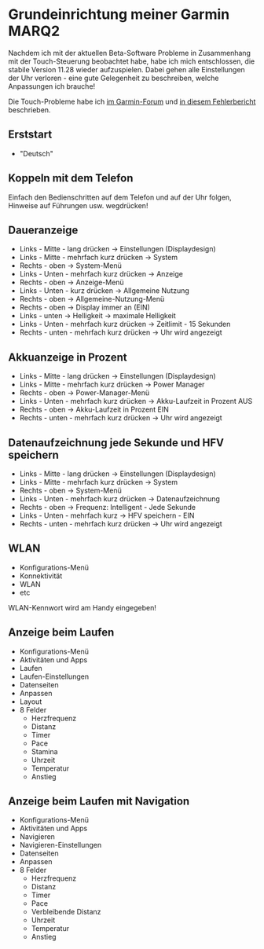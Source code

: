 Grundeinrichtung meiner Garmin MARQ2
====================================

Nachdem ich mit der aktuellen Beta-Software Probleme
in Zusammenhang mit der Touch-Steuerung beobachtet habe,
habe ich mich entschlossen, die stabile Version 11.28
wieder aufzuspielen. Dabei gehen alle Einstellungen
der Uhr verloren - eine gute Gelegenheit zu beschreiben,
welche Anpassungen ich brauche!

Die Touch-Probleme habe ich [im Garmin-Forum][GARMIN-FORUM]
und [in diesem Fehlerbericht][GARMIN-BUGREPORT] beschrieben.

Erststart
---------

- "Deutsch"

Koppeln mit dem Telefon
-----------------------

Einfach den Bedienschritten auf dem Telefon und auf der Uhr folgen,
Hinweise auf Führungen usw. wegdrücken!

Daueranzeige
------------

- Links - Mitte - lang drücken -> Einstellungen (Displaydesign)
- Links - Mitte - mehrfach kurz drücken -> System
- Rechts - oben -> System-Menü
- Links - Unten - mehrfach kurz drücken -> Anzeige
- Rechts - oben -> Anzeige-Menü
- Links - Unten - kurz drücken -> Allgemeine Nutzung
- Rechts - oben -> Allgemeine-Nutzung-Menü
- Rechts - oben -> Display immer an (EIN)
- Links - unten -> Helligkeit -> maximale Helligkeit
- Links - Unten - mehrfach kurz drücken -> Zeitlimit - 15 Sekunden
- Rechts - unten - mehrfach kurz drücken -> Uhr wird angezeigt

Akkuanzeige in Prozent
----------------------

- Links - Mitte - lang drücken -> Einstellungen (Displaydesign)
- Links - Mitte - mehrfach kurz drücken -> Power Manager
- Rechts - oben -> Power-Manager-Menü
- Links - Unten - mehrfach kurz drücken -> Akku-Laufzeit in Prozent AUS
- Rechts - oben -> Akku-Laufzeit in Prozent EIN
- Rechts - unten - mehrfach kurz drücken -> Uhr wird angezeigt

Datenaufzeichnung jede Sekunde und HFV speichern
------------------------------------------------

- Links - Mitte - lang drücken -> Einstellungen (Displaydesign)
- Links - Mitte - mehrfach kurz drücken -> System
- Rechts - oben -> System-Menü
- Links - Unten - mehrfach kurz drücken -> Datenaufzeichnung
- Rechts - oben -> Frequenz: Intelligent - Jede Sekunde
- Links - Unten - mehrfach kurz -> HFV speichern - EIN
- Rechts - unten - mehrfach kurz drücken -> Uhr wird angezeigt

WLAN
----

- Konfigurations-Menü
- Konnektivität
- WLAN
- etc

WLAN-Kennwort wird am Handy eingegeben!

Anzeige beim Laufen
-------------------

- Konfigurations-Menü
- Aktivitäten und Apps
- Laufen
- Laufen-Einstellungen
- Datenseiten
- Anpassen
- Layout
- 8 Felder
  - Herzfrequenz
  - Distanz
  - Timer
  - Pace
  - Stamina
  - Uhrzeit
  - Temperatur
  - Anstieg

Anzeige beim Laufen mit Navigation
----------------------------------

- Konfigurations-Menü
- Aktivitäten und Apps
- Navigieren
- Navigieren-Einstellungen
- Datenseiten
- Anpassen
- 8 Felder
  - Herzfrequenz
  - Distanz
  - Timer
  - Pace
  - Verbleibende Distanz
  - Uhrzeit
  - Temperatur
  - Anstieg

[GARMIN-FORUM]: https://forums.garmin.com/outdoor-recreation/outdoor-recreation/f/marq-gen-2/330910/marq2-button-issue-start-gets-pressed-automagically
[GARMIN-BUGREPORT]: https://forums.garmin.com/beta-program/fenix-7-series/public-beta-reports/i/public-beta-13-xx/touch-issue-on-marq2---upper-right-button-gets-activated-automagically
